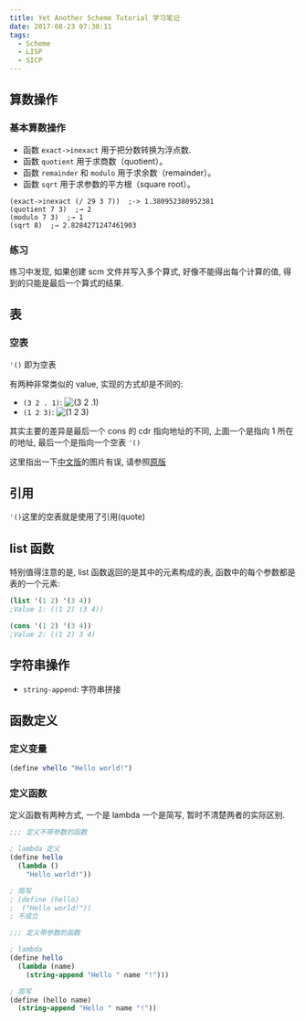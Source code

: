 ```yaml
---
title: Yet Another Scheme Tutorial 学习笔记
date: 2017-08-23 07:30:11
tags:
  - Scheme
  - LISP
  - SICP
---
```


## 算数操作

### 基本算数操作

- 函数 `exact->inexact` 用于把分数转换为浮点数.
- 函数 `quotient` 用于求商数（quotient）。
- 函数 `remainder` 和 `modulo` 用于求余数（remainder）。
- 函数 `sqrt` 用于求参数的平方根（square root）。

```LISP
(exact->inexact (/ 29 3 7))  ;-> 1.380952380952381
(quotient 7 3)  ;→ 2
(modulo 7 3)  ;→ 1
(sqrt 8)  ;→ 2.8284271247461903
```

### 练习

练习中发现, 如果创建 scm 文件并写入多个算式, 好像不能得出每个计算的值, 得到的只能是最后一个算式的结果.

## 表

### 空表

`'()` 即为空表

有两种非常类似的 value, 实现的方式却是不同的:

- `(3 2 . 1)`:
  ![`(3 2 .1)`](http://www.shido.info/lisp/conss2.png)
- `(1 2 3)`:
  ![`(1 2 3)`](http://www.shido.info/lisp/list2.png)

其实主要的差异是最后一个 cons 的 cdr 指向地址的不同, 上面一个是指向 1 所在的地址, 最后一个是指向一个空表 `'()`

这里指出一下[中文版](https://deathking.github.io/yast-cn/contents/chapter3.html)的图片有误, 请参照[原版](http://www.shido.info/lisp/scheme3_e.html)

## 引用

`'()`这里的空表就是使用了引用(quote)

## list 函数

特别值得注意的是, list 函数返回的是其中的元素构成的表, 函数中的每个参数都是表的一个元素:

```Scheme
(list '(1 2) '(3 4))
;Value 1: ((1 2) (3 4))

(cons '(1 2) '(3 4))
;Value 2: ((1 2) 3 4)
```

## 字符串操作

- `string-append`: 字符串拼接

## 函数定义

### 定义变量

```Scheme
(define vhello "Hello world!")
```

### 定义函数

定义函数有两种方式, 一个是 lambda 一个是简写, 暂时不清楚两者的实际区别.

```Scheme
;;; 定义不带参数的函数

; lambda 定义
(define hello
  (lambda ()
    "Hello world!"))

; 简写
; (define (hello)
;  ("Hello world!"))
; 不成立

;;; 定义带参数的函数

; lambda
(define hello
  (lambda (name)
    (string-append "Hello " name "!")))

; 简写
(define (hello name)
  (string-append "Hello " name "!"))

```
